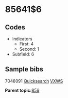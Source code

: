 # 85641$6

## Codes

-   Indicators
    -   First: 4
    -   Second: 1
-   Subfield: 6

## Sample bibs

7048091 [Quicksearch](https://search.library.yale.edu/catalog/7048091) [VXWS](http://prodorbis.library.yale.edu:7014/vxws/GetHoldingsService?bibId=7048091)

**Parent topic:**[856](../../tags/856/856.md)

